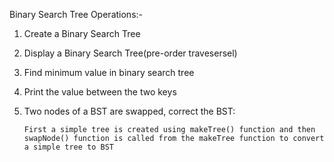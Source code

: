 Binary Search Tree Operations:-


1)  Create a Binary Search Tree 


2)  Display a Binary Search Tree(pre-order travesersel)


3)  Find minimum value in binary search tree


4)  Print the value between the two keys


5)  Two nodes of a BST are swapped, correct the BST:
		
		
		First a simple tree is created using makeTree() function and then swapNode() function is called from the makeTree function to convert a simple tree to BST
	
